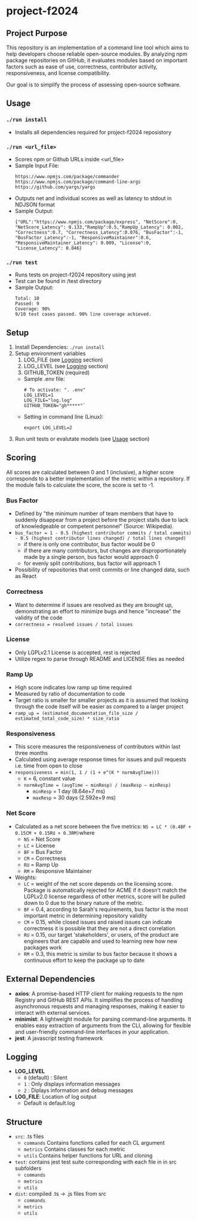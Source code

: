 # project-f2024

## Project Purpose
This repository is an implementation of a command line tool which aims to help developers choose reliable open-source modules. By analyzing npm package repositories on GitHub, it evaluates modules based on important factors such as ease of use, correctness, contributor activity, responsiveness, and license compatibility. 

Our goal is to simplify the process of assessing open-source software.

## Usage
### `./run install`
* Installs all dependencies required for project-f2024 reposistory

### `./run <url_file>`
* Scores npm or Github URLs inside <url_file>
* Sample Input File:
    ```
    https://www.npmjs.com/package/commander
    https://www.npmjs.com/package/command-line-args
    https://github.com/yargs/yargs
    ```
* Outputs net and individual scores as well as latency to stdout in NDJSON format
* Sample Output:
    ```
    {"URL":"https://www.npmjs.com/package/express", "NetScore":0, "NetScore_Latency": 0.133,"RampUp":0.5,"RampUp_Latency": 0.002, "Correctness":0.7, "Correctness_Latency":0.076, "BusFactor":-1, "BusFactor_Latency":-1, "ResponsiveMaintainer":0.6, "ResponsiveMaintainer_Latency": 0.009, "License":0, "License_Latency": 0.046}
    ```
### `./run test`
* Runs tests on project-f2024 repository using jest
* Test can be found in /test directory
* Sample Output:
    ```
    Total: 10
    Passed: 9
    Coverage: 90%
    9/10 test cases passed. 90% line coverage achieved.
    ```

## Setup
1. Install Dependencies: `./run install`
2. Setup environment variables
    1. LOG_FILE (see [Logging](#Logging) section)
    2. LOG_LEVEL (see [Logging](#Logging) section)
    3. GITHUB_TOKEN (required)
    * Sample .env file:
        ```
        # To activate: ". .env"
        LOG_LEVEL=1
        LOG_FILE="log.log"
        GITHUB_TOKEN="gh*****"`
        ```
    * Setting in command line (Linux):
        ```
        export LOG_LEVEL=2
        ```
3. Run unit tests or evalutate models (see [Usage](#Usage) section)

## Scoring
All scores are calculated between 0 and 1 (inclusive), a higher score corresponds to a better implementation of the metric within a repository. If the module fails to calculate the score, the score is set to -1.
### Bus Factor
* Defined by "the minimum number of team members that have to suddenly disappear from a project before the project stalls due to lack of knowledgeable or competent personnel" (Source: Wikipedia).
* `bus_factor = 1 - 0.5 (highest contributor commits / total commits) - 0.5 (highest contributor lines changed) / total lines changed)`
    * if there is only one contributor, bus factor would be 0
    * if there are many contributors, but changes are disproportionately made by a single person, bus factor would approach 0
    * for evenly split contributions, bus factor will approach 1
* Possibility of repositories that omit commits or line changed data, such as React
### Correctness
* Want to determine if issues are resolved as they are brought up, demonstrating an effort to minimize bugs and hence "increase" the validity of the code
* `correctness = resolved issues / total issues`
### License
* Only LGPLv2.1 License is accepted, rest is rejected
* Utilize regex to parse through README and LICENSE files as needed
### Ramp Up
* High score indicates low ramp up time required
* Measured by ratio of documentation to code
* Target ratio is smaller for smaller projects as it is assumed that looking through the code itself will be easier as compared to a larger project
* `ramp_up = (estimated_documentation_file_size / estimated_total_code_size) * size_ratio`
### Responsiveness
* This score measures the responsiveness of contributors within last three months
* Calculated using average response times for issues and pull requests i.e. time from open to close
* `responsiveness = min(1, 1 / (1 + e^(K * normAvgTime))) `
    * `K` = 6, constant value
    * `normAvgTime = (avgTime – minResp) / (maxResp – minResp)`
        * `minResp` = 1 day (8.64e+7 ms)
        * `maxResp` = 30 days (2.592e+9 ms)
### Net Score
* Calculated as a net score between the five metrics: `NS = LC * (0.4BF + 0.15CM + 0.15RU + 0.3RM)`where 
    * `NS` = Net Score
    * `LC` = License
    * `BF` = Bus Factor
    * `CM` = Correctness
    * `RU` = Ramp Up
    * `RM` = Responsive Maintainer
* Weights:
    * `LC` = weight of the net score depends on the licensing score. Package is automatically rejected for ACME if it doesn't match the LGPLv2.0 license regardless of other metrics, score will be pulled down to 0 due to the binary nature of the metric.
    * `BF` = 0.4, according to Sarah's requirements, bus factor is the most important metric in determining repository validity
    * `CM` = 0.15, while closed issues and raised issues can indicate correctness it is possible that they are not a direct correlation
    * `RU` = 0.15, our target 'stakeholders', or users, of the product are engineers that are capable and used to learning new how new packages work
    * `RM` = 0.3, this metric is similar to bus factor because it shows a continuous effort to keep the package up to date
## External Dependencies
* **axios**: A promise-based HTTP client for making requests to the npm Registry and GitHub REST APIs. It simplifies the process of handling asynchronous requests and managing responses, making it easier to interact with external services.
* **minimist**: A lightweight module for parsing command-line arguments. It enables easy extraction of arguments from the CLI, allowing for flexible and user-friendly command-line interfaces in your application.
* **jest**: A javascript testing framework 

## Logging
* **LOG_LEVEL**
    * `0` (default) : Silent
    * `1` : Only displays information messages
    * `2` : Diplays information and debug messages
* **LOG_FILE**: Location of log output
    * Default is default.log

## Structure
* `src`: .ts files
     * `commands`   Contains functions called for each CL argument
     * `metrics`    Contains classes for each metric
     * `utils`      Contains helper functions for URL and cloning
 * `test`: contains jest test suite corresponding with each file in in src subfolders
     * `commands`
     * `metrics`
     * `utils`
 * `dist`: compiled .ts -> .js files from src
     * `commands`
     * `metrics`
     * `utils`
